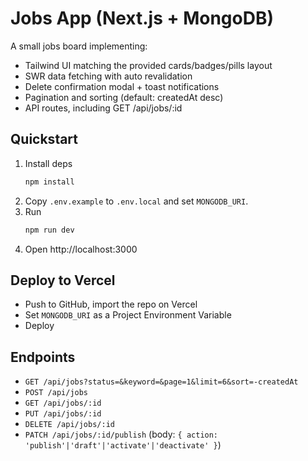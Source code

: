 # Jobs App (Next.js + MongoDB)

A small jobs board implementing:
- Tailwind UI matching the provided cards/badges/pills layout
- SWR data fetching with auto revalidation
- Delete confirmation modal + toast notifications
- Pagination and sorting (default: createdAt desc)
- API routes, including GET /api/jobs/:id

## Quickstart
1. Install deps
   ```bash
   npm install
   ```
2. Copy `.env.example` to `.env.local` and set `MONGODB_URI`.
3. Run
   ```bash
   npm run dev
   ```
4. Open http://localhost:3000

## Deploy to Vercel
- Push to GitHub, import the repo on Vercel
- Set `MONGODB_URI` as a Project Environment Variable
- Deploy

## Endpoints
- `GET /api/jobs?status=&keyword=&page=1&limit=6&sort=-createdAt`
- `POST /api/jobs`
- `GET /api/jobs/:id`
- `PUT /api/jobs/:id`
- `DELETE /api/jobs/:id`
- `PATCH /api/jobs/:id/publish` (body: `{ action: 'publish'|'draft'|'activate'|'deactivate' }`)
